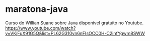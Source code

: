 # maratona-java

Curso do Willian Suane sobre Java disponível gratuíto no Youtube. <br>
https://www.youtube.com/watch?v=VKjFuX91G5Q&list=PL62G310vn6nFIsOCC0H-C2infYgwm8SWW
